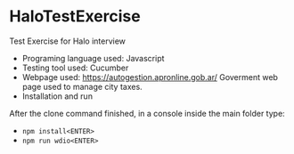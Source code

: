 # HaloTestExercise
Test Exercise for Halo interview

- Programing language used: Javascript
- Testing tool used: Cucumber
- Webpage used: https://autogestion.apronline.gob.ar/
  Goverment web page used to manage city taxes.
- Installation and run

After the clone command finished, in a console inside the main folder type:  
- ```npm install<ENTER>```
- ```npm run wdio<ENTER>```
